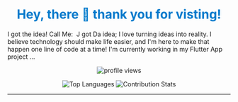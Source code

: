 

<h1 align="center" style="color:#007acc;">Hey, there 👋 thank you for visting!</h1>

‎I got the idea! Call Me:  J got Da idea; I love turning ideas into reality. I believe technology should make life easier, and I'm here to make that happen one line of code at a time! I'm currently working in my Flutter App project ...

<p align="center">
  <img src="https://komarev.com/ghpvc/?username=JgotDaidea&label=Profile%20views&color=0e75b6&style=flat" alt="profile views" />
</p>

<p align="center">
  <img src="https://github-readme-stats.vercel.app/api/top-langs/?username=JgotDaidea&layout=compact&langs_count=6&theme=default&card_width=350" alt="Top Languages" />
  <img src="https://github-profile-summary-cards.vercel.app/api/cards/stats?username=JgotDaidea&theme=default" alt="Contribution Stats" />
</p>

---

